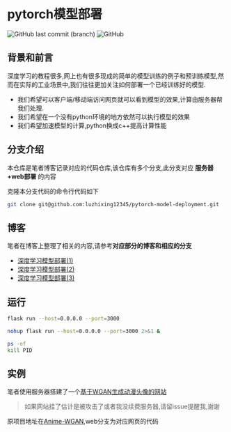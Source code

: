 # pytorch模型部署

![GitHub last commit (branch)](https://img.shields.io/github/last-commit/luzhixing12345/pytorch-model-deployment/main)
![GitHub](https://img.shields.io/github/license/luzhixing12345/pytorch-model-deployment)

## 背景和前言

深度学习的教程很多,网上也有很多现成的简单的模型训练的例子和预训练模型,然而在实际的工业场景中,我们往往更加关注如何部署一个已经训练好的模型.

- 我们希望可以客户端/移动端访问网页就可以看到模型的效果,计算由服务器帮我们处理.
- 我们希望在一个没有python环境的地方依然可以执行模型的效果
- 我们希望加速模型的计算,python换成c++提高计算性能

## 分支介绍

本仓库是笔者博客记录对应的代码仓库,该仓库有多个分支,此分支对应 **服务器+web部署** 的内容

克隆本分支代码的命令行代码如下

```bash
git clone git@github.com:luzhixing12345/pytorch-model-deployment.git
```

## 博客

笔者在博客上整理了相关的内容,请参考**对应部分的博客和相应的分支**

- [深度学习模型部署(1)]()
- [深度学习模型部署(2)]()
- [深度学习模型部署(3)]()

## 运行

```bash
flask run --host=0.0.0.0 --port=3000
```

```bash
nohup flask run --host=0.0.0.0 --port=3000 2>&1 &
```

```bash
ps -ef
kill PID 
```

## 实例

笔者使用服务器搭建了一个[基于WGAN生成动漫头像的网站](https://luzhixing12345.github.io/Anime-WGAN/)

> 如果网站挂了估计是被攻击了或者我没续费服务器,请留issue提醒我,谢谢

原项目地址在[Anime-WGAN](https://github.com/luzhixing12345/Anime-WGAN),web分支为对应网页的代码
